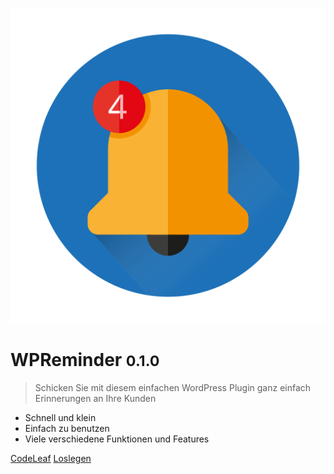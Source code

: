 ![logo](_media/logo.svg ':size=250')

# WPReminder <small>0.1.0</small>

> Schicken Sie mit diesem einfachen WordPress Plugin ganz einfach Erinnerungen an Ihre Kunden

- Schnell und klein
- Einfach zu benutzen
- Viele verschiedene Funktionen und Features

[CodeLeaf](https://code-leaf.de/)
[Loslegen](#wp-reminder)